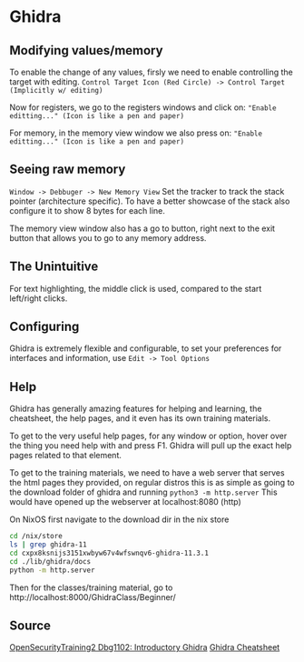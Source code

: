 # Ghidra

## Modifying values/memory

To enable the change of any values, firsly we need to
enable controlling the target with editing.
`Control Target Icon (Red Circle) -> Control Target (Implicitly w/ editing)`

Now for registers, we go to the registers windows and click on:
`"Enable editting..." (Icon is like a pen and paper)`

For memory, in the memory view window we also press on:
`"Enable editting..." (Icon is like a pen and paper)`

## Seeing raw memory

`Window -> Debbuger -> New Memory View`
Set the tracker to track the stack pointer (architecture specific).
To have a better showcase of the stack also configure it to show
8 bytes for each line.

The memory view window also has a go to button, right next to 
the exit button that allows you to go to any memory address.

## The Unintuitive

For text highlighting, the middle click is used, compared
to the start left/right clicks.

## Configuring

Ghidra is extremely flexible and configurable, to set your
preferences for interfaces and information, use
`Edit -> Tool Options`

## Help

Ghidra has generally amazing features for helping and learning,
the cheatsheet, the help pages, and it even has its own training
materials.

To get to the very useful help pages, for any window or option,
hover over the thing you need help with and press F1.
Ghidra will pull up the exact help pages related to that element.

To get to the training materials, we need to have a web server that
serves the html pages they provided, on regular distros this is as
simple as going to the download folder of ghidra and running
`python3 -m http.server`
This would have opened up the webserver at localhost:8080 (http)

On NixOS first navigate to the download dir in the nix store
```bash
cd /nix/store
ls | grep ghidra-11
cd cxpx8ksnijs3151xwbyw67v4wfswnqv6-ghidra-11.3.1
cd ./lib/ghidra/docs
python -m http.server
```

Then for the classes/training material, go to http://localhost:8000/GhidraClass/Beginner/

## Source

[OpenSecurityTraining2 Dbg1102: Introductory Ghidra](https://apps.p.ost2.fyi/learning/course/course-v1:OpenSecurityTraining2+Dbg1102_IntroGhidra+2024_v2)
[Ghidra Cheatsheet](https://ghidra-sre.org/CheatSheet.html)
